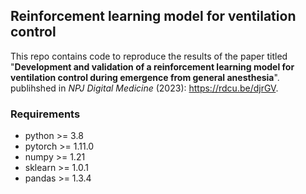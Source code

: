 ## Reinforcement learning model for ventilation control

This repo contains code to reproduce the results of the paper titled "**Development and validation of a reinforcement learning model for ventilation control during emergence from general anesthesia**". publihshed in *NPJ Digital Medicine* (2023): https://rdcu.be/djrGV.

### Requirements
- python >= 3.8 
- pytorch >= 1.11.0
- numpy >= 1.21 
- sklearn >= 1.0.1
- pandas >= 1.3.4
